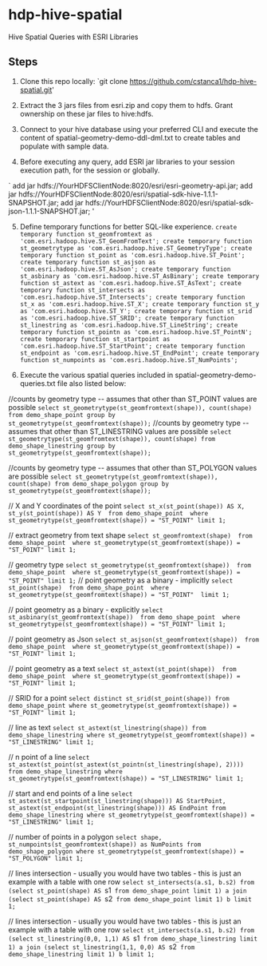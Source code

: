 # hdp-hive-spatial
Hive Spatial Queries with ESRI Libraries

## Steps
1. Clone this repo locally:
`git clone https://github.com/cstanca1/hdp-hive-spatial.git' 

2. Extract the 3 jars files from esri.zip and copy them to hdfs. Grant ownership on these jar files to hive:hdfs.

3. Connect to your hive database using your preferred CLI and execute the content of spatial-geometry-demo-ddl-dml.txt to create tables and populate with sample data.

4. Before executing any query, add ESRI jar libraries to your session execution path, for the session or globally.

`
add jar hdfs://YourHDFSClientNode:8020/esri/esri-geometry-api.jar;
add jar hdfs://YourHDFSClientNode:8020/esri/spatial-sdk-hive-1.1.1-SNAPSHOT.jar;
add jar hdfs://YourHDFSClientNode:8020/esri/spatial-sdk-json-1.1.1-SNAPSHOT.jar;
'

5. Define temporary functions for better SQL-like experience.
`
create temporary function st_geomfromtext as 'com.esri.hadoop.hive.ST_GeomFromText';
create temporary function st_geometrytype as 'com.esri.hadoop.hive.ST_GeometryType';
create temporary function st_point as 'com.esri.hadoop.hive.ST_Point';
create temporary function st_asjson as 'com.esri.hadoop.hive.ST_AsJson';
create temporary function st_asbinary as 'com.esri.hadoop.hive.ST_AsBinary';
create temporary function st_astext as 'com.esri.hadoop.hive.ST_AsText';
create temporary function st_intersects as 'com.esri.hadoop.hive.ST_Intersects';
create temporary function st_x as 'com.esri.hadoop.hive.ST_X';
create temporary function st_y as 'com.esri.hadoop.hive.ST_Y';
create temporary function st_srid as 'com.esri.hadoop.hive.ST_SRID';
create temporary function st_linestring as 'com.esri.hadoop.hive.ST_LineString';
create temporary function st_pointn as 'com.esri.hadoop.hive.ST_PointN';
create temporary function st_startpoint as 'com.esri.hadoop.hive.ST_StartPoint';
create temporary function st_endpoint as 'com.esri.hadoop.hive.ST_EndPoint';
create temporary function st_numpoints as 'com.esri.hadoop.hive.ST_NumPoints';
`

6. Execute the various spatial queries included in spatial-geometry-demo-queries.txt file also listed below:

//counts by geometry type -- assumes that other than ST_POINT values are possible
`
select st_geometrytype(st_geomfromtext(shape)), count(shape)
from demo_shape_point
group by st_geometrytype(st_geomfromtext(shape));
`
//counts by geometry type -- assumes that other than ST_LINESTRING values are possible
`
select st_geometrytype(st_geomfromtext(shape)), count(shape)
from demo_shape_linestring
group by st_geometrytype(st_geomfromtext(shape));
`

//counts by geometry type -- assumes that other than ST_POLYGON values are possible
`
select st_geometrytype(st_geomfromtext(shape)), count(shape)
from demo_shape_polygon
group by st_geometrytype(st_geomfromtext(shape));
`

// X and Y coordinates of the point
`
select st_x(st_point(shape)) AS X, st_y(st_point(shape)) AS Y 
from demo_shape_point 
where st_geometrytype(st_geomfromtext(shape)) = "ST_POINT"
limit 1;
`

// extract geometry from text shape
`
select st_geomfromtext(shape) 
from demo_shape_point 
where st_geometrytype(st_geomfromtext(shape)) = "ST_POINT"
limit 1;
`

// geometry type
`
select st_geometrytype(st_geomfromtext(shape)) 
from demo_shape_point 
where st_geometrytype(st_geomfromtext(shape)) = "ST_POINT"
limit 1;
`
// point geometry as a binary - implicitly
`
select st_point(shape) 
from demo_shape_point 
where st_geometrytype(st_geomfromtext(shape)) = "ST_POINT" 
limit 1;
`

// point geometry as a binary - explicitly
`
select st_asbinary(st_geomfromtext(shape)) 
from demo_shape_point 
where st_geometrytype(st_geomfromtext(shape)) = "ST_POINT"
limit 1;
`

// point geometry as Json
`
select st_asjson(st_geomfromtext(shape)) 
from demo_shape_point 
where st_geometrytype(st_geomfromtext(shape)) = "ST_POINT"
limit 1;
`

// point geometry as a text
`
select st_astext(st_point(shape)) 
from demo_shape_point 
where st_geometrytype(st_geomfromtext(shape)) = "ST_POINT"
limit 1;
`

// SRID for a point
`
select distinct st_srid(st_point(shape))
from demo_shape_point
where st_geometrytype(st_geomfromtext(shape)) = "ST_POINT"
limit 1;
`

// line as text
`
select st_astext(st_linestring(shape))
from demo_shape_linestring
where st_geometrytype(st_geomfromtext(shape)) = "ST_LINESTRING"
limit 1;
`

// n point of a line
`
select st_astext(st_point(st_astext(st_pointn(st_linestring(shape), 2))))
from demo_shape_linestring
where st_geometrytype(st_geomfromtext(shape)) = "ST_LINESTRING"
limit 1;
`

// start and end points of a line
`
select st_astext(st_startpoint(st_linestring(shape))) AS StartPoint, 
       st_astext(st_endpoint(st_linestring(shape))) AS EndPoint
from demo_shape_linestring
where st_geometrytype(st_geomfromtext(shape)) = "ST_LINESTRING"
limit 1;
`

// number of points in a polygon
`
select shape, st_numpoints(st_geomfromtext(shape)) as NumPoints
from demo_shape_polygon
where st_geometrytype(st_geomfromtext(shape)) = "ST_POLYGON"
limit 1;
`

// lines intersection - usually you would have two tables - this is just an example with a table with one row
`
select st_intersects(a.s1, b.s2)
from 
   (select st_point(shape) AS  `s1` 
      from demo_shape_point limit 1) a join
   (select st_point(shape) AS  `s2` 
      from demo_shape_point limit 1) b
limit 1;
`

// lines intersection - usually you would have two tables - this is just an example with a table with one row
`
select st_intersects(a.s1, b.s2)
from 
   (select st_linestring(0,0, 1,1) AS  `s1` 
      from demo_shape_linestring limit 1) a join
   (select st_linestring(1,1, 0,0) AS  `s2` 
      from demo_shape_linestring limit 1) b
limit 1;
`